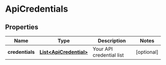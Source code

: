 
# ApiCredentials

## Properties
Name | Type | Description | Notes
------------ | ------------- | ------------- | -------------
**credentials** | [**List&lt;ApiCredential&gt;**](ApiCredential.md) | Your API credential list |  [optional]



